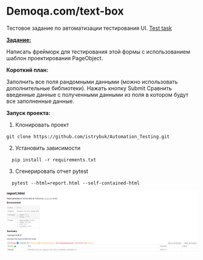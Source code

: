 # Demoqa.com/text-box

Тестовое задание по автоматизации тестирования UI. [Test task](https://github.com/istrybuk/Automation_Testing/blob/main/Test_UI/demoqa.com-text-box/Python%20Test%20Task.txt)


[**Задание:**](https://github.com/istrybuk/Automation_Testing/blob/main/Test_UI/demoqa.com/Python%20Test%20Task.txt)

Написать фрейморк для тестирования этой формы с использованием шаблон проектирования PageObject.

**Короткий план:**

Заполнить все поля рандомными данными (можно использовать дополнительные библиотеки).
Нажать кнопку Submit
Сравнить введенные данные с полученными данными из поля в котором будут все заполненные данные.


**Запуск проекта:**

1. Клонировать проект
```
git clone https://github.com/istrybuk/Automation_Testing.git
```
2. Установить зависимости
```
  pip install -r requirements.txt
```
3. Сгенерировать отчет pytest
```
  pytest --html=report.html --self-contained-html
```

![Изображение](https://github.com/istrybuk/Test-task/blob/main/Automation_Testing/Repo.PNG)
